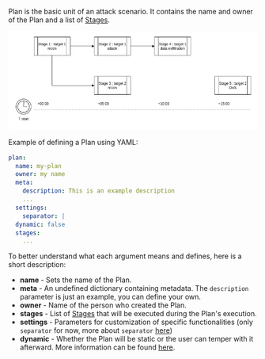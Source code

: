 Plan is the basic unit of an attack scenario. It contains the name and owner of the Plan and a list of [Stages](stage.md).

![](../images/design-plan.png)

Example of defining a Plan using YAML:
```yaml
plan:
  name: my-plan
  owner: my name
  meta:
    description: This is an example description
    ...
  settings:
    separator: |
  dynamic: false
  stages:
    ...

```

To better understand what each argument means and defines, here is a short description:

- **name** - Sets the name of the Plan.
- **meta** - An undefined dictionary containing metadata. The `description` parameter is just an example, you can define your own.
- **owner** - Name of the person who created the Plan.
- **stages** - List of [Stages](stage.md) that will be executed during the Plan's execution.
- **settings** - Parameters for customization of specific functionalities (only `separator` for now, more about `separator` [here](step.md#custom-separator))
- **dynamic** - Whether the Plan will be static or the user can temper with it afterward. More information can be found [here](../dynamic-execution.md).
